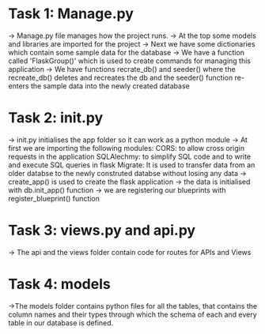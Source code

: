 # Task 1: Manage.py 
-> Manage.py file manages how the project runs. 
-> At the top some models and libraries are imported for the project
-> Next we have some dictionaries which contain some sample data for the database
-> We have a function called 'FlaskGroup()' which is used to create commands for managing this application
-> We have functions recrate_db() and seeder() where the recreate_db() deletes and recreates the db and the seeder() function re-enters the sample data into the newly created database

# Task 2: __init__.py
-> init.py initialises the app folder so it can work as a python module
-> At first we are importing the following modules:
CORS: to allow cross origin requests in the application
SQLAlechmy: to simplify SQL code and to write and execute SQL queries in flask
Migrate: It is used to transfer data from an older databse to  the newly construted databse without losing any data
-> create_app() is used to create the flask application
-> the data is initialised with db.init_app() function
-> we are registering our blueprints with register_blueprint() function

# Task 3: views.py and api.py
-> The api and the views folder contain code for routes for APIs and Views

# Task 4: models
->The models folder contains python files for all the tables, that contains the column names and their types
through which the schema of each and every table in our database is defined.

